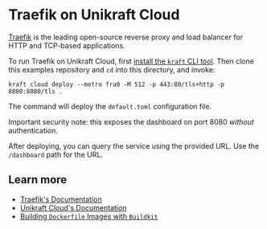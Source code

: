 # Traefik on Unikraft Cloud

[Traefik](https://traefik.io/traefik/) is the leading open-source reverse proxy and load balancer for HTTP and TCP-based applications.

To run Traefik on Unikraft Cloud, first [install the `kraft` CLI tool](https://unikraft.org/docs/cli).
Then clone this examples repository and `cd` into this directory, and invoke:

```console
kraft cloud deploy --metro fra0 -M 512 -p 443:80/tls+http -p 8080:8080/tls .
```

The command will deploy the `default.toml` configuration file.

Important security note: this exposes the dashboard on port 8080 *without* authentication.

After deploying, you can query the service using the provided URL.
Use the `/dashboard` path for the URL.

## Learn more

- [Traefik's Documentation](https://doc.traefik.io/traefik/)
- [Unikraft Cloud's Documentation](https://unikraft.cloud/docs/)
- [Building `Dockerfile` Images with `Buildkit`](https://unikraft.org/guides/building-dockerfile-images-with-buildkit)
